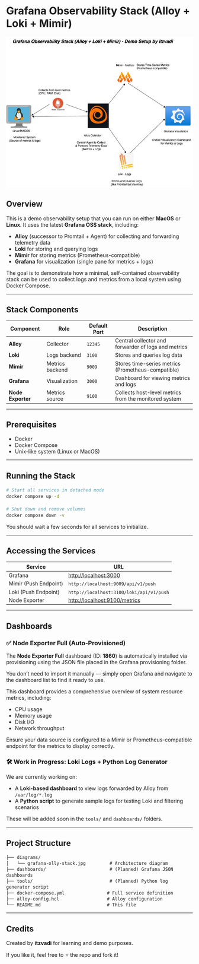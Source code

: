 # Grafana Observability Stack (Alloy + Loki + Mimir)

![Grafana Observability Stack](./diagrams/grafana-olly-stack.jpg)

## Overview

This is a demo observability setup that you can run on either **MacOS** or **Linux**. It uses the latest **Grafana OSS stack**, including:

* **Alloy** (successor to Promtail + Agent) for collecting and forwarding telemetry data
* **Loki** for storing and querying logs
* **Mimir** for storing metrics (Prometheus-compatible)
* **Grafana** for visualization (single pane for metrics + logs)

The goal is to demonstrate how a minimal, self-contained observability stack can be used to collect logs and metrics from a local system using Docker Compose.

---

## Stack Components

| Component         | Role            | Default Port | Description                                           |
| ----------------- | --------------- | ------------ | ----------------------------------------------------- |
| **Alloy**         | Collector       | `12345`      | Central collector and forwarder of logs and metrics   |
| **Loki**          | Logs backend    | `3100`       | Stores and queries log data                           |
| **Mimir**         | Metrics backend | `9009`       | Stores time-series metrics (Prometheus-compatible)    |
| **Grafana**       | Visualization   | `3000`       | Dashboard for viewing metrics and logs                |
| **Node Exporter** | Metrics source  | `9100`       | Collects host-level metrics from the monitored system |

---

## Prerequisites

* Docker
* Docker Compose
* Unix-like system (Linux or MacOS)

---

## Running the Stack

```bash
# Start all services in detached mode
docker compose up -d

# Shut down and remove volumes
docker compose down -v
```

You should wait a few seconds for all services to initialize.

---

## Accessing the Services

| Service               | URL                                                            |
| --------------------- | -------------------------------------------------------------- |
| Grafana               | [http://localhost:3000](http://localhost:3000)                 |
| Mimir (Push Endpoint) | `http://localhost:9009/api/v1/push`                            |
| Loki (Push Endpoint)  | `http://localhost:3100/loki/api/v1/push`                       |
| Node Exporter         | [http://localhost:9100/metrics](http://localhost:9100/metrics) |

---

## Dashboards

### ✅ Node Exporter Full (Auto-Provisioned)

The **Node Exporter Full** dashboard (ID: **1860**) is automatically installed via provisioning using the JSON file placed in the Grafana provisioning folder.

You don’t need to import it manually — simply open Grafana and navigate to the dashboard list to find it ready to use.

This dashboard provides a comprehensive overview of system resource metrics, including:

- CPU usage  
- Memory usage  
- Disk I/O  
- Network throughput  

Ensure your data source is configured to a Mimir or Prometheus-compatible endpoint for the metrics to display correctly.


### 🛠️ Work in Progress: Loki Logs + Python Log Generator

We are currently working on:

* A **Loki-based dashboard** to view logs forwarded by Alloy from `/var/log/*.log`
* A **Python script** to generate sample logs for testing Loki and filtering scenarios

These will be added soon in the `tools/` and `dashboards/` folders.

---

## Project Structure

```
├── diagrams/
│   └── grafana-olly-stack.jpg         # Architecture diagram
├── dashboards/                        # (Planned) Grafana JSON dashboards
├── tools/                             # (Planned) Python log generator script
├── docker-compose.yml                # Full service definition
├── alloy-config.hcl                  # Alloy configuration
└── README.md                         # This file
```

---

## Credits

Created by **itzvadi** for learning and demo purposes.

If you like it, feel free to ⭐️ the repo and fork it!

